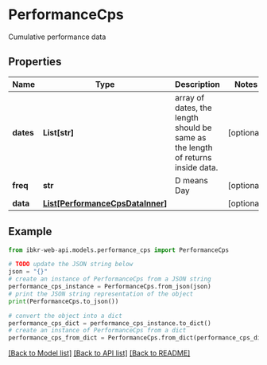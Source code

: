 # PerformanceCps

Cumulative performance data

## Properties

Name | Type | Description | Notes
------------ | ------------- | ------------- | -------------
**dates** | **List[str]** | array of dates, the length should be same as the length of returns inside data. | [optional] 
**freq** | **str** | D means Day | [optional] 
**data** | [**List[PerformanceCpsDataInner]**](PerformanceCpsDataInner.md) |  | [optional] 

## Example

```python
from ibkr-web-api.models.performance_cps import PerformanceCps

# TODO update the JSON string below
json = "{}"
# create an instance of PerformanceCps from a JSON string
performance_cps_instance = PerformanceCps.from_json(json)
# print the JSON string representation of the object
print(PerformanceCps.to_json())

# convert the object into a dict
performance_cps_dict = performance_cps_instance.to_dict()
# create an instance of PerformanceCps from a dict
performance_cps_from_dict = PerformanceCps.from_dict(performance_cps_dict)
```
[[Back to Model list]](../README.md#documentation-for-models) [[Back to API list]](../README.md#documentation-for-api-endpoints) [[Back to README]](../README.md)


